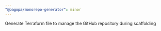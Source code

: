 ```yaml
---
"@pagopa/monorepo-generator": minor
---
```


Generate Terraform file to manage the GitHub repository during scaffolding
